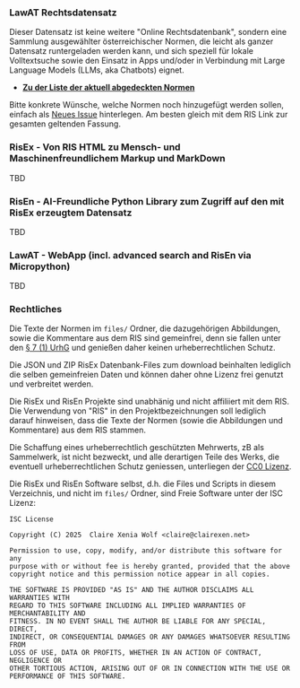 ### LawAT Rechtsdatensatz

Dieser Datensatz ist keine weitere "Online Rechtsdatenbank", sondern eine Sammlung ausgewählter österreichischer Normen, die leicht als ganzer Datensatz runtergeladen werden kann, und sich speziell für lokale Volltextsuche sowie den Einsatz in Apps und/oder in Verbindung mit Large Language Models (LLMs, aka Chatbots) eignet.

* **[Zu der Liste der aktuell abgedeckten Normen](https://github.com/clairexen/RisEx/blob/main/files/index.md)**

Bitte konkrete Wünsche, welche Normen noch hinzugefügt werden sollen, einfach als [Neues Issue](https://github.com/clairexen/LawAT/issues/new) hinterlegen. Am besten gleich mit dem RIS Link zur gesamten geltenden Fassung.

### RisEx - Von RIS HTML zu Mensch- und Maschinenfreundlichem Markup und MarkDown

TBD

### RisEn - AI-Freundliche Python Library zum Zugriff auf den mit RisEx erzeugtem Datensatz

TBD

### LawAT - WebApp (incl. advanced search and RisEn via Micropython)

TBD

### Rechtliches

Die Texte der Normen im `files/` Ordner, die dazugehörigen Abbildungen, sowie die Kommentare aus dem RIS sind gemeinfrei, denn sie fallen unter den [§ 7 (1) UrhG](https://github.com/clairexen/LawAT/blob/main/files/BG.UrhG.md#-7-urhg--freie-werke) und genießen daher keinen urheberrechtlichen Schutz.

Die JSON und ZIP RisEx Datenbank-Files zum download beinhalten lediglich die selben gemeinfreien Daten und können daher ohne Lizenz frei genutzt und verbreitet werden.

Die RisEx und RisEn Projekte sind unabhänig und nicht affiliiert mit dem RIS. Die Verwendung von "RIS" in den Projektbezeichnungen soll lediglich darauf hinweisen, dass die Texte der Normen (sowie die Abbildungen und Kommentare) aus dem RIS stammen.

Die Schaffung eines urheberrechtlich geschützten Mehrwerts, zB als Sammelwerk, ist nicht bezweckt, und alle derartigen Teile des Werks, die eventuell urheberrechtlichen Schutz geniessen, unterliegen der [CC0 Lizenz](https://creativecommons.org/publicdomain/zero/1.0/).

Die RisEx und RisEn Software selbst, d.h. die Files und Scripts in diesem Verzeichnis, und nicht im `files/` Ordner, sind Freie Software unter der ISC Lizenz:

```
ISC License

Copyright (C) 2025  Claire Xenia Wolf <claire@clairexen.net>

Permission to use, copy, modify, and/or distribute this software for any
purpose with or without fee is hereby granted, provided that the above
copyright notice and this permission notice appear in all copies.

THE SOFTWARE IS PROVIDED "AS IS" AND THE AUTHOR DISCLAIMS ALL WARRANTIES WITH
REGARD TO THIS SOFTWARE INCLUDING ALL IMPLIED WARRANTIES OF MERCHANTABILITY AND
FITNESS. IN NO EVENT SHALL THE AUTHOR BE LIABLE FOR ANY SPECIAL, DIRECT,
INDIRECT, OR CONSEQUENTIAL DAMAGES OR ANY DAMAGES WHATSOEVER RESULTING FROM
LOSS OF USE, DATA OR PROFITS, WHETHER IN AN ACTION OF CONTRACT, NEGLIGENCE OR
OTHER TORTIOUS ACTION, ARISING OUT OF OR IN CONNECTION WITH THE USE OR
PERFORMANCE OF THIS SOFTWARE.
```
